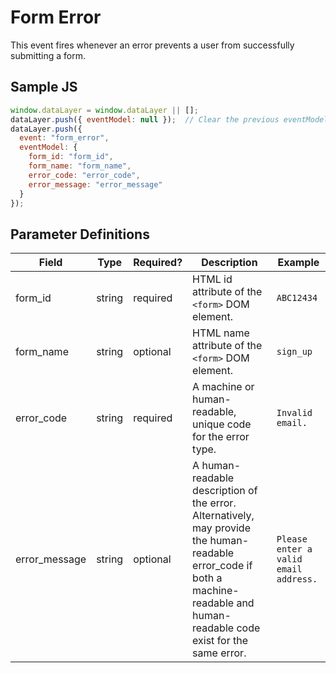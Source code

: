 # Form Error
This event fires whenever an error prevents a user from successfully submitting a form.
  
## Sample JS
```js
window.dataLayer = window.dataLayer || [];
dataLayer.push({ eventModel: null });  // Clear the previous eventModel object.
dataLayer.push({
  event: "form_error",
  eventModel: {
    form_id: "form_id",
    form_name: "form_name",
    error_code: "error_code",
    error_message: "error_message"
  }
});
```

## Parameter Definitions

|Field|Type|Required?|Description|Example|
| --- | --- | --- | --- | --- |
|form_id|string|required|HTML id attribute of the `<form>` DOM element.|`ABC12434`|
|form_name|string|optional|HTML name attribute of the `<form>` DOM element.|`sign_up`|
|error_code|string|required|A machine or human-readable, unique code for the error type.|`Invalid email.`|
|error_message|string|optional|A human-readable description of the error. Alternatively, may provide the human-readable error_code if both a machine-readable and human-readable code exist for the same error.|`Please enter a valid email address.`|
